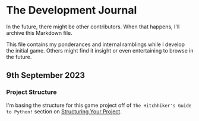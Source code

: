 # The Development Journal

In the future, there might be other contributors. When that happens, I'll archive this Markdown file.

This file contains my ponderances and internal ramblings while I develop the initial game. Others might find it insight or even entertaining to browse in the future.

## 9th September 2023
### Project Structure
I'm basing the structure for this game project off of `The Hitchhiker's Guide to Python!` section on [Structuring Your Project](https://docs.python-guide.org/writing/structure/).